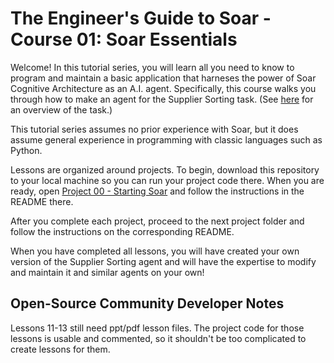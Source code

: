 # The Engineer's Guide to Soar - Course 01: Soar Essentials
Welcome! In this tutorial series, you will learn all you need to know to program and maintain a basic application that harneses the power of Soar Cognitive Architecture as an A.I. agent. Specifically, this course walks you through how to make an agent for the Supplier Sorting task. (See [here](ProblemOverview.pdf) for an overview of the task.)

This tutorial series assumes no prior experience with Soar, but it does assume general experience in programming with classic languages such as Python.

Lessons are organized around projects.
To begin, download this repository to your local machine so you can run your project code there.
When you are ready, open [Project 00 - Starting Soar](Project00_StartingSoar) and follow the instructions in the README there.

After you complete each project, proceed to the next project folder and follow the instructions on the corresponding README.

When you have completed all lessons, you will have created your own version of the Supplier Sorting agent and will have the expertise to modify and maintain it and similar agents on your own!

## Open-Source Community Developer Notes

Lessons 11-13 still need ppt/pdf lesson files.
The project code for those lessons is usable and commented, so it shouldn't be too complicated to create lessons for them.
